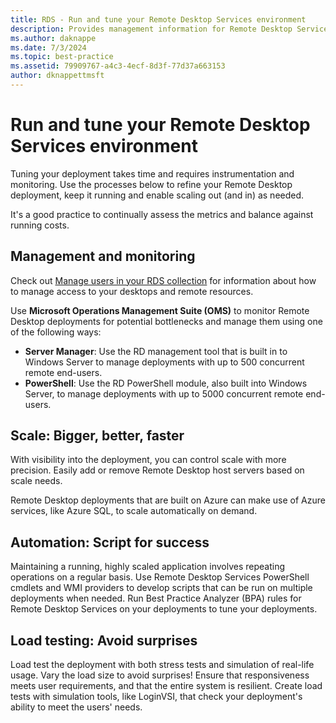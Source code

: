 ```yaml
---
title: RDS - Run and tune your Remote Desktop Services environment
description: Provides management information for Remote Desktop Services.
ms.author: daknappe
ms.date: 7/3/2024
ms.topic: best-practice
ms.assetid: 79909767-a4c3-4ecf-8d3f-77d37a663153
author: dknappettmsft
---
```

# Run and tune your Remote Desktop Services environment

Tuning your deployment takes time and requires instrumentation and monitoring. Use the processes below to refine your Remote Desktop deployment, keep it running and enable scaling out (and in) as needed.

It's a good practice to continually assess the metrics and balance against running costs.

## Management and monitoring

Check out [Manage users in your RDS collection](rds-user-management.md) for information about how to manage access to your desktops and remote resources.

Use **Microsoft Operations Management Suite (OMS)** to monitor Remote Desktop deployments for potential bottlenecks and manage them using one of the following ways:

- **Server Manager**: Use the RD management tool that is built in to Windows Server to manage deployments with up to 500 concurrent remote end-users.
- **PowerShell**: Use the RD PowerShell module, also built into Windows Server, to manage deployments with up to 5000 concurrent remote end-users.

## Scale: Bigger, better, faster

With visibility into the deployment, you can control scale with more precision. Easily add or remove Remote Desktop host servers based on scale needs.

Remote Desktop deployments that are built on Azure can make use of Azure services, like Azure SQL, to scale automatically on demand.

## Automation: Script for success

Maintaining a running, highly scaled application involves repeating operations on a regular basis. Use Remote Desktop Services PowerShell cmdlets and WMI providers to develop scripts that can be run on multiple deployments when needed. Run Best Practice Analyzer (BPA) rules for Remote Desktop Services on your deployments to tune your deployments.

## Load testing: Avoid surprises

Load test the deployment with both stress tests and simulation of real-life usage. Vary the load size to avoid surprises! Ensure that responsiveness meets user requirements, and that the entire system is resilient. Create load tests with simulation tools, like LoginVSI, that check your deployment's ability to meet the users' needs.

